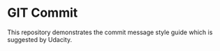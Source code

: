 # GIT Commit

This repository demonstrates the commit message style guide which is suggested by Udacity.  



